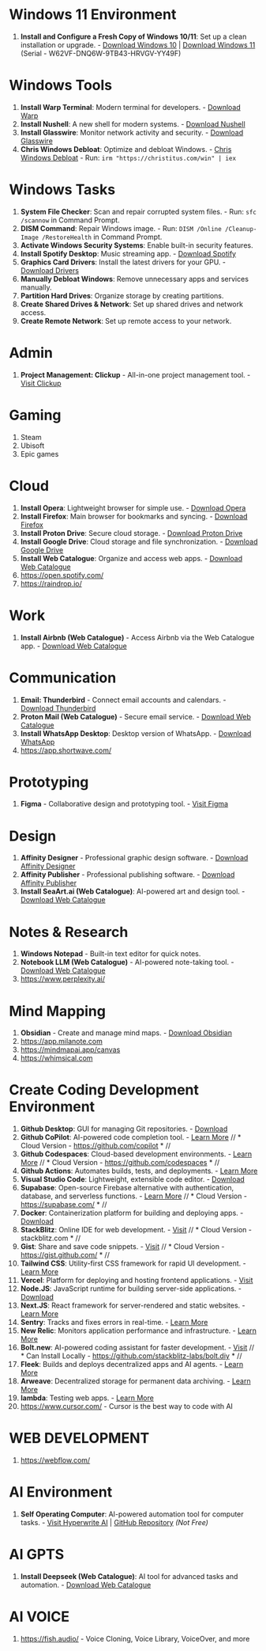 # Windows 11 Environment
1. **Install and Configure a Fresh Copy of Windows 10/11**: Set up a clean installation or upgrade. - [Download Windows 10](https://www.microsoft.com/software-download/windows10) | [Download Windows 11](https://www.microsoft.com/software-download/windows11) (Serial - W62VF-DNQ6W-9TB43-HRVGV-YY49F)

# Windows Tools
1. **Install Warp Terminal**: Modern terminal for developers. - [Download Warp](https://www.warp.dev/)
2. **Install Nushell**: A new shell for modern systems. - [Download Nushell](https://www.nushell.sh/)
3. **Install Glasswire**: Monitor network activity and security. - [Download Glasswire](https://www.glasswire.com/)
4. **Chris Windows Debloat**: Optimize and debloat Windows. - [Chris Windows Debloat](https://github.com/ChrisTitusTech/winutil) - Run: `irm "https://christitus.com/win" | iex`

# Windows Tasks
1. **System File Checker**: Scan and repair corrupted system files. - Run: `sfc /scannow` in Command Prompt.
2. **DISM Command**: Repair Windows image. - Run: `DISM /Online /Cleanup-Image /RestoreHealth` in Command Prompt.
3. **Activate Windows Security Systems**: Enable built-in security features.
4. **Install Spotify Desktop**: Music streaming app. - [Download Spotify](https://www.spotify.com/download/)
5. **Graphics Card Drivers**: Install the latest drivers for your GPU. - [Download Drivers](https://www.gigabyte.com/Graphics-Card/GV-N166SOC-6GD/support#support-dl-utility)
6. **Manually Debloat Windows**: Remove unnecessary apps and services manually.
7. **Partition Hard Drives**: Organize storage by creating partitions.
8. **Create Shared Drives & Network**: Set up shared drives and network access.
9. **Create Remote Network**: Set up remote access to your network.

# Admin
1. **Project Management: Clickup** - All-in-one project management tool. - [Visit Clickup](https://www.clickup.com/)

# Gaming
1. Steam
2. Ubisoft
3. Epic games

# Cloud
1. **Install Opera**: Lightweight browser for simple use. - [Download Opera](https://www.opera.com/)
2. **Install Firefox**: Main browser for bookmarks and syncing. - [Download Firefox](https://www.mozilla.org/firefox/)
3. **Install Proton Drive**: Secure cloud storage. - [Download Proton Drive](https://proton.me/drive)
4. **Install Google Drive**: Cloud storage and file synchronization. - [Download Google Drive](https://www.google.com/drive/)
5. **Install Web Catalogue**: Organize and access web apps. - [Download Web Catalogue](https://webcatalog.io/)
6. https://open.spotify.com/
7. https://raindrop.io/

# Work
1. **Install Airbnb (Web Catalogue)** - Access Airbnb via the Web Catalogue app. - [Download Web Catalogue](https://webcatalog.io/)

# Communication
1. **Email: Thunderbird** - Connect email accounts and calendars. - [Download Thunderbird](https://www.thunderbird.net/)
2. **Proton Mail (Web Catalogue)** - Secure email service. - [Download Web Catalogue](https://webcatalog.io/)
3. **Install WhatsApp Desktop**: Desktop version of WhatsApp. - [Download WhatsApp](https://www.whatsapp.com/download)
4. https://app.shortwave.com/

# Prototyping
1. **Figma** - Collaborative design and prototyping tool. - [Visit Figma](https://www.figma.com/)

# Design
1. **Affinity Designer** - Professional graphic design software. - [Download Affinity Designer](https://affinity.serif.com/designer/)
2. **Affinity Publisher** - Professional publishing software. - [Download Affinity Publisher](https://affinity.serif.com/publisher/)
3. **Install SeaArt.ai (Web Catalogue)**: AI-powered art and design tool. - [Download Web Catalogue](https://webcatalog.io/)

# Notes & Research
1. **Windows Notepad** - Built-in text editor for quick notes.
2. **Notebook LLM (Web Catalogue)** - AI-powered note-taking tool. - [Download Web Catalogue](https://webcatalog.io/)
3. https://www.perplexity.ai/

# Mind Mapping
1. **Obsidian** - Create and manage mind maps. - [Download Obsidian](https://obsidian.md/)
2. https://app.milanote.com
3. https://mindmapai.app/canvas
4. https://whimsical.com

# Create Coding Development Environment
1. **Github Desktop**: GUI for managing Git repositories. - [Download](https://desktop.github.com/)
2. **Github CoPilot**: AI-powered code completion tool. - [Learn More](https://copilot.github.com/) // * Cloud Version - https://github.com/copilot * //
3. **Github Codespaces**: Cloud-based development environments. - [Learn More](https://github.com/features/codespaces) // * Cloud Version - https://github.com/codespaces * //
4. **Github Actions**: Automates builds, tests, and deployments. - [Learn More](https://github.com/features/actions)
5. **Visual Studio Code**: Lightweight, extensible code editor. - [Download](https://code.visualstudio.com/)
6. **Supabase**: Open-source Firebase alternative with authentication, database, and serverless functions. - [Learn More](https://supabase.com/) // * Cloud Version - https://supabase.com/ * //
7. **Docker**: Containerization platform for building and deploying apps. - [Download](https://www.docker.com/)
8. **StackBlitz**: Online IDE for web development. - [Visit](https://stackblitz.com/) // * Cloud Version - stackblitz.com * //
9. **Gist**: Share and save code snippets. - [Visit](https://gist.github.com/) // * Cloud Version - https://gist.github.com/ * //
10. **Tailwind CSS**: Utility-first CSS framework for rapid UI development. - [Learn More](https://tailwindcss.com/)
11. **Vercel**: Platform for deploying and hosting frontend applications. - [Visit](https://vercel.com/)
12. **Node.JS**: JavaScript runtime for building server-side applications. - [Download](https://nodejs.org/)
13. **Next.JS**: React framework for server-rendered and static websites. - [Learn More](https://nextjs.org/)
14. **Sentry**: Tracks and fixes errors in real-time. - [Learn More](https://sentry.io/)
15. **New Relic**: Monitors application performance and infrastructure. - [Learn More](https://newrelic.com/)
16. **Bolt.new**: AI-powered coding assistant for faster development. - [Visit](https://bolt.new/) // * Can Install Locally - https://github.com/stackblitz-labs/bolt.diy * //
17. **Fleek**: Builds and deploys decentralized apps and AI agents. - [Learn More](https://fleek.xyz/)
18. **Arweave**: Decentralized storage for permanent data archiving. - [Learn More](https://arweave.org/)
19. **lambda**: Testing web apps. - [Learn More](https://www.lambdatest.com/)
20. https://www.cursor.com/ - Cursor is the best way to code with AI

# WEB DEVELOPMENT
1. https://webflow.com/

# AI Environment
1. **Self Operating Computer**: AI-powered automation tool for computer tasks. - [Visit Hyperwrite AI](https://www.hyperwriteai.com) | [GitHub Repository](https://github.com/OthersideAI/self-operating-computer) *(Not Free)*

# AI GPTS
1. **Install Deepseek (Web Catalogue)**: AI tool for advanced tasks and automation. - [Download Web Catalogue](https://webcatalog.io/)

# AI VOICE
1. https://fish.audio/ - Voice Cloning, Voice Library, VoiceOver, and more
